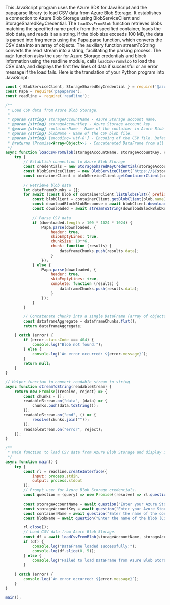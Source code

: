 This JavaScript program uses the Azure SDK for JavaScript and the papaparse library to load CSV data from Azure Blob Storage. It establishes a connection to Azure Blob Storage using BlobServiceClient and StorageSharedKeyCredential. The `loadCsvFromBlob` function retrieves blobs matching the specified name prefix from the specified container, loads the blob data, and reads it as a string. If the blob size exceeds 100 MB, the data is parsed into fragments using the Papa.parse function, which converts the CSV data into an array of objects. The auxiliary function streamToString converts the read stream into a string, facilitating the parsing process. The `main` function asks the user for Azure Storage credentials and block information using the readline module, calls `loadCsvFromBlob` to load the CSV data, and displays the first few lines of data if successful or an error message if the load fails. Here is the translation of your Python program into JavaScript:

```javascript
const { BlobServiceClient, StorageSharedKeyCredential } = require('@azure/storage-blob');
const Papa = require('papaparse');
const readline = require('readline');

/**
 * Load CSV data from Azure Blob Storage.
 * 
 * @param {string} storageAccountName - Azure Storage account name.
 * @param {string} storageAccountKey - Azure Storage account key.
 * @param {string} containerName - Name of the container in Azure Blob Storage.
 * @param {string} blobName - Name of the CSV blob file.
 * @param {string} [encoding='utf-8'] - Encoding of the CSV file. Default is 'utf-8'.
 * @returns {Promise<Array<Object>>} - Concatenated DataFrame from all chunks of the CSV file.
 */
async function loadCsvFromBlob(storageAccountName, storageAccountKey, containerName, blobName, encoding = 'utf-8') {
    try {
        // Establish connection to Azure Blob Storage
        const credentials = new StorageSharedKeyCredential(storageAccountName, storageAccountKey);
        const blobServiceClient = new BlobServiceClient(`https://${storageAccountName}.blob.core.windows.net`, credentials);
        const containerClient = blobServiceClient.getContainerClient(containerName);

        // Retrieve blob data
        let dataframeChunks = [];
        for await (const blob of containerClient.listBlobsFlat({ prefix: blobName })) {
            const blobClient = containerClient.getBlobClient(blob.name);
            const downloadBlockBlobResponse = await blobClient.download(0);
            const downloaded = await streamToString(downloadBlockBlobResponse.readableStreamBody);

            // Parse CSV data
            if (downloaded.length > 100 * 1024 * 1024) {
                Papa.parse(downloaded, {
                    header: true,
                    skipEmptyLines: true,
                    chunkSize: 10**6,
                    chunk: function (results) {
                        dataframeChunks.push(results.data);
                    }
                });
            } else {
                Papa.parse(downloaded, {
                    header: true,
                    skipEmptyLines: true,
                    complete: function (results) {
                        dataframeChunks.push(results.data);
                    }
                });
            }
        }

        // Concatenate chunks into a single DataFrame (array of objects in JS)
        const dataframeAggregate = dataframeChunks.flat();
        return dataframeAggregate;

    } catch (error) {
        if (error.statusCode === 404) {
            console.log("Blob not found.");
        } else {
            console.log(`An error occurred: ${error.message}`);
        }
        return null;
    }
}

// Helper function to convert readable stream to string
async function streamToString(readableStream) {
    return new Promise((resolve, reject) => {
        const chunks = [];
        readableStream.on("data", (data) => {
            chunks.push(data.toString());
        });
        readableStream.on("end", () => {
            resolve(chunks.join(""));
        });
        readableStream.on("error", reject);
    });
}

/**
 * Main function to load CSV data from Azure Blob Storage and display it.
 */
async function main() {
    try {
        const rl = readline.createInterface({
            input: process.stdin,
            output: process.stdout
        });
        // Prompt user for Azure Blob Storage credentials.
        const question = (query) => new Promise((resolve) => rl.question(query, resolve));

        const storageAccountName = await question("Enter your Azure Storage account name: ");
        const storageAccountKey = await question("Enter your Azure Storage account key: ");
        const containerName = await question("Enter the name of the container: ");
        const blobName = await question("Enter the name of the blob (CSV file): ");

        rl.close();
        // Load CSV data from Azure Blob Storage.
        const df = await loadCsvFromBlob(storageAccountName, storageAccountKey, containerName, blobName);
        if (df) {
            console.log("DataFrame loaded successfully:");
            console.log(df.slice(0, 5)); 
        } else {
            console.log("Failed to load DataFrame from Azure Blob Storage.");
        }

    } catch (error) {
        console.log(`An error occurred: ${error.message}`);
    }
}

main();
